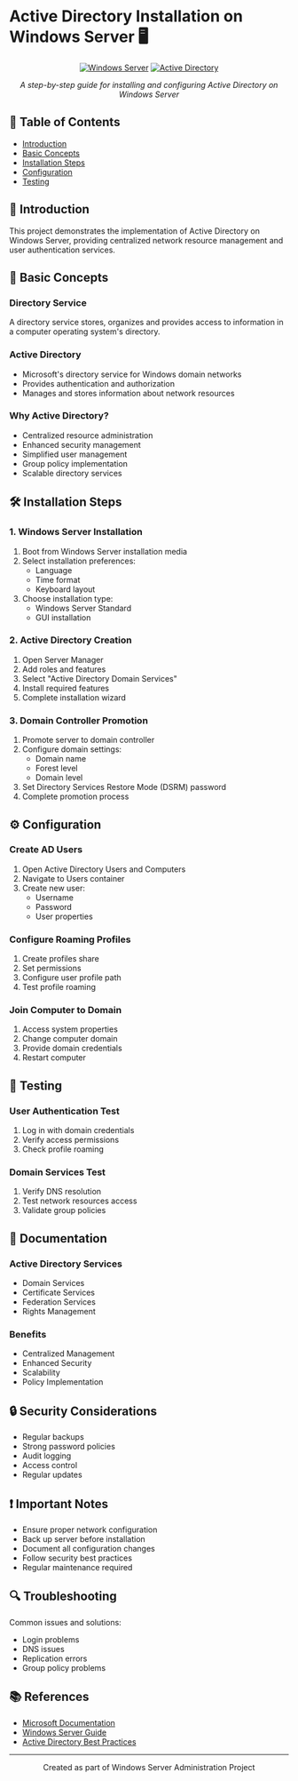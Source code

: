 # Active Directory Installation on Windows Server 🖥️

<div align="center">

[![Windows Server](https://img.shields.io/badge/Windows_Server-2019-blue.svg)](https://www.microsoft.com/en-us/windows-server)
[![Active Directory](https://img.shields.io/badge/Active_Directory-Installation-green.svg)](https://learn.microsoft.com/en-us/windows-server/identity/ad-ds/active-directory-domain-services)

*A step-by-step guide for installing and configuring Active Directory on Windows Server*

</div>

## 📑 Table of Contents
- [Introduction](#-introduction)
- [Basic Concepts](#-basic-concepts)
- [Installation Steps](#-installation-steps)
- [Configuration](#-configuration)
- [Testing](#-testing)

## 📖 Introduction

This project demonstrates the implementation of Active Directory on Windows Server, providing centralized network resource management and user authentication services.

## 🌟 Basic Concepts

### Directory Service
A directory service stores, organizes and provides access to information in a computer operating system's directory.

### Active Directory
- Microsoft's directory service for Windows domain networks
- Provides authentication and authorization
- Manages and stores information about network resources

### Why Active Directory?
- Centralized resource administration
- Enhanced security management
- Simplified user management
- Group policy implementation
- Scalable directory services

## 🛠️ Installation Steps

### 1. Windows Server Installation
1. Boot from Windows Server installation media
2. Select installation preferences:
   - Language
   - Time format
   - Keyboard layout
3. Choose installation type:
   - Windows Server Standard
   - GUI installation

### 2. Active Directory Creation
1. Open Server Manager
2. Add roles and features
3. Select "Active Directory Domain Services"
4. Install required features
5. Complete installation wizard

### 3. Domain Controller Promotion
1. Promote server to domain controller
2. Configure domain settings:
   - Domain name
   - Forest level
   - Domain level
3. Set Directory Services Restore Mode (DSRM) password
4. Complete promotion process

## ⚙️ Configuration

### Create AD Users
1. Open Active Directory Users and Computers
2. Navigate to Users container
3. Create new user:
   - Username
   - Password
   - User properties

### Configure Roaming Profiles
1. Create profiles share
2. Set permissions
3. Configure user profile path
4. Test profile roaming

### Join Computer to Domain
1. Access system properties
2. Change computer domain
3. Provide domain credentials
4. Restart computer

## 🧪 Testing

### User Authentication Test
1. Log in with domain credentials
2. Verify access permissions
3. Check profile roaming

### Domain Services Test
1. Verify DNS resolution
2. Test network resources access
3. Validate group policies

## 📝 Documentation

### Active Directory Services
- Domain Services
- Certificate Services
- Federation Services
- Rights Management

### Benefits
- Centralized Management
- Enhanced Security
- Scalability
- Policy Implementation

## 🔒 Security Considerations

- Regular backups
- Strong password policies
- Audit logging
- Access control
- Regular updates

## ❗ Important Notes

- Ensure proper network configuration
- Back up server before installation
- Document all configuration changes
- Follow security best practices
- Regular maintenance required

## 🔍 Troubleshooting

Common issues and solutions:
- Login problems
- DNS issues
- Replication errors
- Group policy problems

## 📚 References

- [Microsoft Documentation](https://docs.microsoft.com/en-us/windows-server/identity/ad-ds/active-directory-domain-services)
- [Windows Server Guide](https://docs.microsoft.com/en-us/windows-server/)
- [Active Directory Best Practices](https://docs.microsoft.com/en-us/windows-server/identity/ad-ds/plan/security-best-practices/best-practices-for-securing-active-directory)

---

<div align="center">
  Created as part of Windows Server Administration Project
</div>
